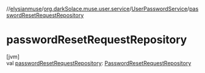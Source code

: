 //[elysianmuse](../../../index.md)/[org.darkSolace.muse.user.service](../index.md)/[UserPasswordService](index.md)/[passwordResetRequestRepository](password-reset-request-repository.md)

# passwordResetRequestRepository

[jvm]\
val [passwordResetRequestRepository](password-reset-request-repository.md): [PasswordResetRequestRepository](../../org.darkSolace.muse.user.repository/-password-reset-request-repository/index.md)
